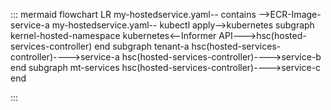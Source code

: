 ::: mermaid
flowchart LR
    my-hostedservice.yaml-- contains -->ECR-Image-service-a
    my-hostedservice.yaml-- kubectl apply-->kubernetes
    subgraph kernel-hosted-namespace
        kubernetes<--Informer API--->hsc(hosted-services-controller)
    end
    subgraph tenant-a
        hsc(hosted-services-controller)---->service-a
        hsc(hosted-services-controller)---->service-b
    end
    subgraph mt-services
        hsc(hosted-services-controller)---->service-c
    end

:::